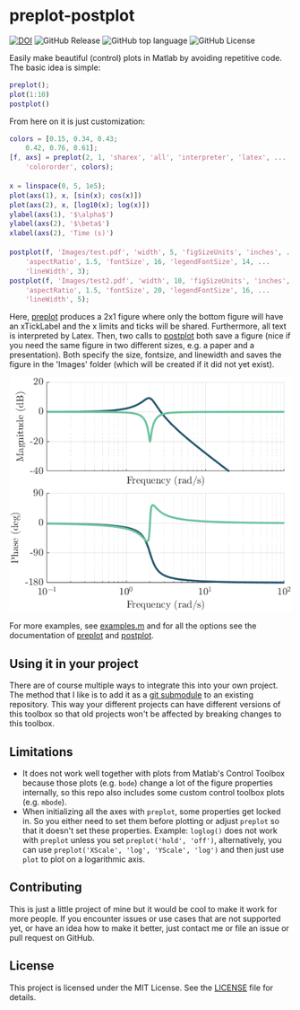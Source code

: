 # preplot-postplot

[![DOI](https://zenodo.org/badge/DOI/10.5281/zenodo.14164828.svg)](https://doi.org/10.5281/zenodo.14164828)
![GitHub Release](https://img.shields.io/github/v/release/jesseishi/preplot-postplot)
![GitHub top language](https://img.shields.io/github/languages/top/jesseishi/preplot-postplot)
![GitHub License](https://img.shields.io/github/license/jesseishi/preplot-postplot)

Easily make beautiful (control) plots in Matlab by avoiding repetitive code.
The basic idea is simple:

```Matlab
preplot();
plot(1:10)
postplot()
```

From here on it is just customization:

```Matlab
colors = [0.15, 0.34, 0.43;
    0.42, 0.76, 0.61];
[f, axs] = preplot(2, 1, 'sharex', 'all', 'interpreter', 'latex', ...
    'colororder', colors);

x = linspace(0, 5, 1e5);
plot(axs(1), x, [sin(x); cos(x)])
plot(axs(2), x, [log10(x); log(x)])
ylabel(axs(1), '$\alpha$')
ylabel(axs(2), '$\beta$')
xlabel(axs(2), 'Time (s)')

postplot(f, 'Images/test.pdf', 'width', 5, 'figSizeUnits', 'inches', ...
    'aspectRatio', 1.5, 'fontSize', 16, 'legendFontSize', 14, ...
    'lineWidth', 3);
postplot(f, 'Images/test2.pdf', 'width', 10, 'figSizeUnits', 'inches', ...
    'aspectRatio', 1.5, 'fontSize', 20, 'legendFontSize', 16, ...
    'lineWidth', 5);
```

Here, [preplot](src/preplot.m) produces a 2x1 figure where only the bottom figure will
have an xTickLabel and the x limits and ticks will be shared. Furthermore, all text is
interpreted by Latex. Then, two calls to [postplot](src/postplot.m) both save a figure
(nice if you need the same figure in two different sizes, e.g. a paper and a
presentation). Both specify the size, fontsize, and linewidth and saves the figure in
the 'Images' folder (which will be created if it did not yet exist).

![examples](Images/example.png)

For more examples, see [examples.m](src/examples.m) and for all the options see the
documentation of [preplot](src/preplot.m) and [postplot](src/postplot.m).

## Using it in your project

There are of course multiple ways to integrate this into your own project. The method
that I like is to add it as a
[git submodule](https://git-scm.com/book/en/v2/Git-Tools-Submodules) to an existing
repository. This way your different projects can have different versions of this toolbox
so that old projects won't be affected by breaking changes to this toolbox.

## Limitations

- It does not work well together with plots from Matlab's Control Toolbox because those
  plots (e.g. `bode`) change a lot of the figure properties internally, so this repo
  also includes some custom control toolbox plots (e.g. `mbode`).
- When initializing all the axes with `preplot`, some properties get locked in. So you
  either need to set them before plotting or adjust `preplot` so that it doesn't set
  these properties. Example: `loglog()` does not work with `preplot` unless you set
  `preplot('hold', 'off')`, alternatively, you can use
  `preplot('XScale', 'log', 'YScale', 'log')` and then just use `plot` to plot on a
  logarithmic axis.

## Contributing

This is just a little project of mine but it would be cool to make it work for more
people. If you encounter issues or use cases that are not supported yet, or have an idea
how to make it better, just contact me or file an issue or pull request on GitHub.

## License

This project is licensed under the MIT License. See the [LICENSE](LICENSE) file for
details.

